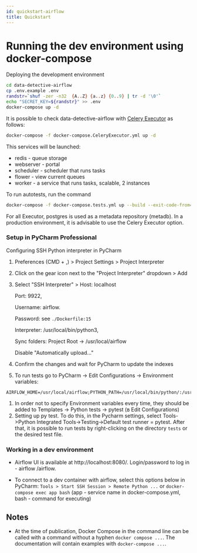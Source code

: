 ```yaml
---
id: quickstart-airflow
title: Quickstart
---
```


# Running the dev environment using docker-compose

Deploying the development environment
```bash
cd data-detective-airflow
cp .env.example .env
randstr=`shuf -zer -n32  {A..Z} {a..z} {0..9} | tr -d '\0'`
echo "SECRET_KEY=${randstr}" >> .env
docker-compose up -d
```

It is possible to check data-detective-airflow with [Celery Executor](https://airflow.apache.org/docs/stable/executor/celery.html)
as follows:
```bash
docker-compose -f docker-compose.CeleryExecutor.yml up -d
```
This services will be launched:
* redis - queue storage
* webserver - portal
* scheduler - scheduler that runs tasks
* flower - view current queues
* worker - a service that runs tasks, scalable, 2 instances

To run autotests, run the command
```bash
docker-compose -f docker-compose.tests.yml up --build --exit-code-from=tests
```

For all Executor, postgres is used as a metadata repository (metadb).
In a production environment, it is advisable to use the Celery Executor option.

### Setup in PyCharm Professional

Configuring SSH Python interpreter in PyCharm
1. Preferences (CMD + ,) > Project Settings > Project Interpreter
2. Click on the gear icon next to the "Project Interpreter" dropdown > Add
3. Select "SSH Interpreter" > Host: localhost
  
   Port: 9922, 
  
   Username: airflow. 
  
   Password: see `./Dockerfile:15`
   
   Interpreter: /usr/local/bin/python3, 
  
   Sync folders: Project Root -> /usr/local/airflow
 
   Disable "Automatically upload..."
6. Confirm the changes and wait for PyCharm to update the indexes
7. To run tests go to PyCharm -> Edit Configurations -> Environment variables: 
```
AIRFLOW_HOME=/usr/local/airflow;PYTHON_PATH=/usr/local/bin/python/:/usr/local/airflow:/usr/local/airflow/dags;AIRFLOW__CORE__SQL_ALCHEMY_CONN=postgresql+psycopg2://airflow:airflow@metadb:5432/airflow
```
1. In order not to specify Environment variables every time, they should be added to Templates -> Python tests -> pytest (в Edit Configurations)
1. Setting up py test. To do this, in the Pycharm settings, select 
Tools->Python Integrated Tools->Testing->Default test runner = pytest. 
After that, it is possible to run tests by right-clicking on the directory `tests` or the desired test file.

### Working in a dev environment

* Airflow UI is available at http://localhost:8080/.
Login/password to log in - airflow /airflow.

* To connect to a dev container with airflow, select this options below in PyCharm: `Tools > Start SSH Session > Remote Python ...` or `docker-compose exec app bash` (app - service name in docker-compose.yml, bash - command for executing)

## Notes

* At the time of publication, Docker Compose in the command line can be called with a command without a hyphen `docker compose ...`.
The documentation will contain examples with `docker-compose ...`.
